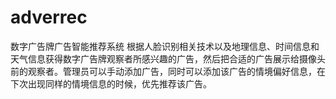 # adverrec
数字广告牌广告智能推荐系统
根据人脸识别相关技术以及地理信息、时间信息和天气信息获得数字广告牌观察者所感兴趣的广告，然后把合适的广告展示给摄像头前的观察者。管理员可以手动添加广告，同时可以添加该广告的情境偏好信息，在下次出现同样的情境信息的时候，优先推荐该广告。
